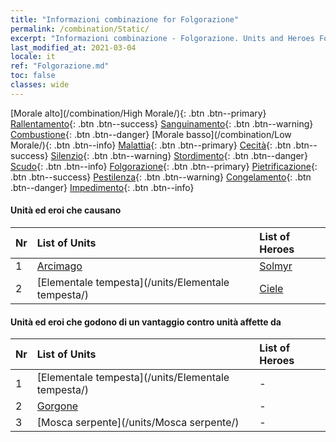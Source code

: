 ```yaml
---
title: "Informazioni combinazione for Folgorazione"
permalink: /combination/Static/
excerpt: "Informazioni combinazione - Folgorazione. Units and Heroes Formation."
last_modified_at: 2021-03-04
locale: it
ref: "Folgorazione.md"
toc: false
classes: wide
---
```


  [Morale alto](/combination/High Morale/){: .btn .btn--primary} [Rallentamento](/combination/Slow/){: .btn .btn--success} [Sanguinamento](/combination/Bleeding/){: .btn .btn--warning} [Combustione](/combination/Burning/){: .btn .btn--danger} [Morale basso](/combination/Low Morale/){: .btn .btn--info} [Malattia](/combination/Disease/){: .btn .btn--primary} [Cecità](/combination/Blind/){: .btn .btn--success} [Silenzio](/combination/Silence/){: .btn .btn--warning} [Stordimento](/combination/Stun/){: .btn .btn--danger} [Scudo](/combination/Shield/){: .btn .btn--info} [Folgorazione](/combination/Static/){: .btn .btn--primary} [Pietrificazione](/combination/Petrify/){: .btn .btn--success} [Pestilenza](/combination/Plague/){: .btn .btn--warning} [Congelamento](/combination/Freeze/){: .btn .btn--danger} [Impedimento](/combination/Deterrence/){: .btn .btn--info} 


#### Unità ed eroi che causano <Folgorazione> 

  | Nr |  List of Units  | List of Heroes | 
  |:---|:----------------|:---------------| 
  | 1 | [Arcimago](/units/Arcimago/) | [Solmyr](/heroes/Solmyr/) |
  | 2 | [Elementale tempesta](/units/Elementale tempesta/) | [Ciele](/heroes/Ciele/) |


#### Unità ed eroi che godono di un vantaggio contro unità affette da <Folgorazione>

  | Nr |  List of Units  | List of Heroes | 
  |:---|:----------------|:---------------| 
  | 1 | [Elementale tempesta](/units/Elementale tempesta/) | - |
  | 2 | [Gorgone](/units/Gorgone/) | - |
  | 3 | [Mosca serpente](/units/Mosca serpente/) | - |
